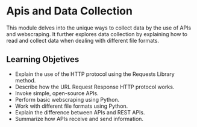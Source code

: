 # Apis and Data Collection

This module delves into the unique ways to collect data by the use of APIs and webscraping. It further explores data collection by explaining how to read and collect data when dealing with different file formats.

## Learning Objetives 

- Explain the use of the HTTP protocol using the Requests Library method.
- Describe how the URL Request Response HTTP protocol works.
- Invoke simple, open-source APIs.
- Perform basic webscraping using Python.
- Work with different file formats using Python.
- Explain the difference between APIs and REST APIs.
- Summarize how APIs receive and send information.

